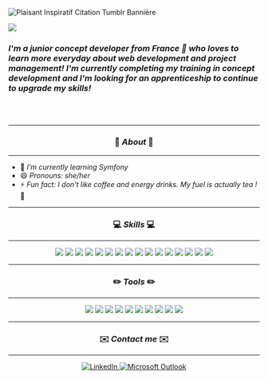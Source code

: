 <!--
**SophieHervieu/SophieHervieu** is a ✨ _special_ ✨ repository because its `README.md` (this file) appears on your GitHub profile.

Here are some ideas to get you started:

- 🔭 I’m currently working on ...
- 🌱 I’m currently learning ...
- 👯 I’m looking to collaborate on ...
- 🤔 I’m looking for help with ...
- 💬 Ask me about ...
- 📫 How to reach me: ...
- 😄 Pronouns: ...
- ⚡ Fun fact: ...
-->
![Plaisant Inspiratif Citation Tumblr Bannière](https://github.com/SophieHervieu/SophieHervieu/assets/101133676/1ef28532-b083-4b55-bf35-b4fa24b1c964)

<img align="left" src="https://github.com/SophieHervieu/SophieHervieu/assets/101133676/57b495e6-010f-4782-91a9-098759cf909e">

</br>
<h3><em>I'm a junior concept developer from France 🥐 who loves to learn more everyday about web development and project management! I'm currently completing my training in concept development and I'm looking for an apprenticeship to continue to upgrade my skills!</em></h3>
</br>
</br>

---

<h3 align="center">🌿 <em>About</em> 🌿</h3>

---

  <ul>
    <li>🌱 <em>I’m currently learning Symfony</em></li>
    <li>😄 <em>Pronouns: she/her</em></li>
    <li>⚡ <em>Fun fact: I don't like coffee and energy drinks. My fuel is actually tea !</em> 🍵</li>
  </ul>

---

<h3 align="center">💻 <em>Skills</em> 💻</h3>
  
---

<p align="center">
<img src="https://img.shields.io/badge/html5-%23E34F26.svg?style=for-the-badge&logo=html5&logoColor=white">
<img src="https://img.shields.io/badge/SASS-hotpink.svg?style=for-the-badge&logo=SASS&logoColor=white">
<img src="https://img.shields.io/badge/react-%2320232a.svg?style=for-the-badge&logo=react&logoColor=%2361DAFB">
<img src="https://img.shields.io/badge/vuejs-%2335495e.svg?style=for-the-badge&logo=vuedotjs&logoColor=%234FC08D">
<img src="https://img.shields.io/badge/angular-%23DD0031.svg?style=for-the-badge&logo=angular&logoColor=white">
<img src="https://img.shields.io/badge/astro-%232C2052.svg?style=for-the-badge&logo=astro&logoColor=white">
<img src="https://img.shields.io/badge/javascript-%23323330.svg?style=for-the-badge&logo=javascript&logoColor=%23F7DF1E">
<img src="https://img.shields.io/badge/bootstrap-%238511FA.svg?style=for-the-badge&logo=bootstrap&logoColor=white">
<img src="https://img.shields.io/badge/node.js-6DA55F?style=for-the-badge&logo=node.js&logoColor=white">
<img src="https://img.shields.io/badge/express.js-%23404d59.svg?style=for-the-badge&logo=express&logoColor=%2361DAFB">
<img src="https://img.shields.io/badge/mysql-%2300f.svg?style=for-the-badge&logo=mysql&logoColor=white">
<img src="https://img.shields.io/badge/php-%23777BB4.svg?style=for-the-badge&logo=php&logoColor=white">
<img src="https://img.shields.io/badge/java-%23ED8B00.svg?style=for-the-badge&logo=openjdk&logoColor=white">
<img src="https://img.shields.io/badge/typescript-%23007ACC.svg?style=for-the-badge&logo=typescript&logoColor=white">
<img src="https://img.shields.io/badge/-cypress-%23E5E5E5?style=for-the-badge&logo=cypress&logoColor=058a5e">
<img src="https://img.shields.io/badge/markdown-%23000000.svg?style=for-the-badge&logo=markdown&logoColor=white">
</p>

---

<h3 align="center">✏️ <em>Tools</em> ✏️</h3>

---

<p align="center">
<img src="https://img.shields.io/badge/Visual%20Studio%20Code-0078d7.svg?style=for-the-badge&logo=visual-studio-code&logoColor=white">
<img src="https://img.shields.io/badge/IntelliJIDEA-000000.svg?style=for-the-badge&logo=intellij-idea&logoColor=white">
<img src="https://img.shields.io/badge/git-%23F05033.svg?style=for-the-badge&logo=git&logoColor=white">
<img src="https://img.shields.io/badge/github-%23121011.svg?style=for-the-badge&logo=github&logoColor=white">
<img src="https://img.shields.io/badge/Postman-FF6C37?style=for-the-badge&logo=postman&logoColor=white">
<img src="https://img.shields.io/badge/Trello-%23026AA7.svg?style=for-the-badge&logo=Trello&logoColor=white">
<img src="https://img.shields.io/badge/Notion-%23000000.svg?style=for-the-badge&logo=notion&logoColor=white">
<img src="https://img.shields.io/badge/figma-%23F24E1E.svg?style=for-the-badge&logo=figma&logoColor=white">
<img src="https://img.shields.io/badge/Canva-%2300C4CC.svg?style=for-the-badge&logo=Canva&logoColor=white">
<img src="https://img.shields.io/badge/Codecademy-FFF0E5?style=for-the-badge&logo=codecademy&logoColor=1F243A">
</p>

---

<h3 align="center">✉️ <em>Contact me</em> ✉️</h3>

---

<div align="center">
    <a href="https://www.linkedin.com/in/sophie-hervieu-02ba91101/">
        <img src="https://img.shields.io/badge/linkedin-%230077B5.svg?style=for-the-badge&logo=linkedin&logoColor=white" alt="LinkedIn">
    </a>
    <a href="mailto:sophie-hervieu@live.com">
        <img src="https://img.shields.io/badge/Microsoft_Outlook-0078D4?style=for-the-badge&logo=microsoft-outlook&logoColor=white" alt="Microsoft Outlook">
    </a>
</div>
